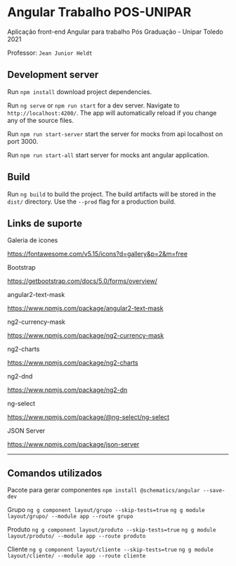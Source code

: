 # Angular Trabalho POS-UNIPAR

Aplicação front-end Angular para trabalho Pós Graduação - Unipar Toledo 2021

Professor: `Jean Junior Heldt`


## Development server

Run `npm install` download project dependencies.

Run `ng serve` or `npm run start` for a dev server. Navigate to `http://localhost:4200/`. The app will automatically reload if you change any of the source files.

Run `npm run start-server` start the server for mocks from api localhost on port 3000.

Run `npm run start-all` start server for mocks ant angular application.

## Build

Run `ng build` to build the project. The build artifacts will be stored in the `dist/` directory. Use the `--prod` flag for a production build.



## Links de suporte

Galeria de icones

https://fontawesome.com/v5.15/icons?d=gallery&p=2&m=free


Bootstrap

https://getbootstrap.com/docs/5.0/forms/overview/


angular2-text-mask

https://www.npmjs.com/package/angular2-text-mask


ng2-currency-mask

https://www.npmjs.com/package/ng2-currency-mask


ng2-charts

https://www.npmjs.com/package/ng2-charts


ng2-dnd

https://www.npmjs.com/package/ng2-dn


ng-select

https://www.npmjs.com/package/@ng-select/ng-select


JSON Server

https://www.npmjs.com/package/json-server


---

## Comandos utilizados

Pacote para gerar componentes
`npm install @schematics/angular --save-dev`

Grupo
`ng g component layout/grupo --skip-tests=true`
`ng g module layout/grupo/ --module app --route grupo`

Produto
`ng g component layout/produto --skip-tests=true`
`ng g module layout/produto/ --module app --route produto`

Cliente
`ng g component layout/cliente --skip-tests=true`
`ng g module layout/cliente/ --module app --route cliente`